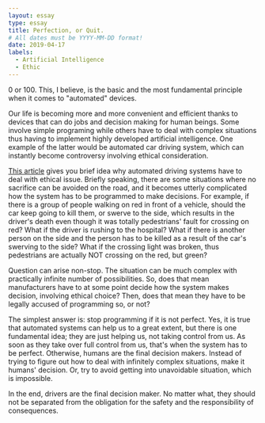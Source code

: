 ```yaml
---
layout: essay
type: essay
title: Perfection, or Quit.
# All dates must be YYYY-MM-DD format!
date: 2019-04-17
labels:
  - Artificial Intelligence
  - Ethic
---
```


0 or 100. This, I believe, is the basic and the most fundamental principle when it comes to "automated" devices. 

Our life is becoming more and more convenient and efficient thanks to devices that can do jobs and decision making for human beings. Some involve simple programing while others have to deal with complex situations thus having to implement highly developed artificial intelligence. One example of the latter would be automated car driving system, which can instantly become controversy involving ethical consideration. 

[This article](https://www.technologyreview.com/s/542626/why-self-driving-cars-must-be-programmed-to-kill/) gives you brief idea why automated driving systems have to deal with ethical issue. Briefly speaking, there are some situations where no sacrifice can be avoided on the road, and it becomes utterly complicated how the system has to be programmed to make decisions. For example, if there is a group of people walking on red in front of a vehicle, should the car keep going to kill them, or swerve to the side, which results in the driver's death even though it was totally pedestrians' fault for crossing on red? What if the driver is rushing to the hospital? What if there is another person on the side and the person has to be killed as a result of the car's swerving to the side? What if the crossing light was broken, thus pedestrians are actually NOT crossing on the red, but green? 

Question can arise non-stop. The situation can be much complex with practically infinite number of possibilities. So, does that mean manufacturers have to at some point decide how the system makes decision, involving ethical choice? Then, does that mean they have to be legally accused of programming so, or not?

The simplest answer is: stop programming if it is not perfect. Yes, it is true that automated systems can help us to a great extent, but there is one fundamental idea; they are just helping us, not taking control from us. As soon as they take over full control from us, that's when the system has to be perfect. Otherwise, humans are the final decision makers. Instead of trying to figure out how to deal with infinitely complex situations, make it humans' decision. Or, try to avoid getting into unavoidable situation, which is impossible.

In the end, drivers are the final decision maker. No matter what, they should not be separated from the obligation for the safety and the responsibility of consequences. 
